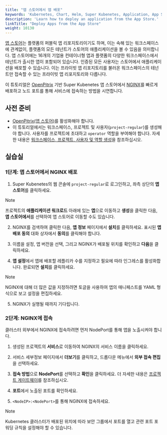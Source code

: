 ```yaml
---
title: "앱 스토어에서 앱 배포"
keywords: 'Kubernetes, Chart, Helm, Super Kubenetes, Application, App Store'
description: 'Learn how to deploy an application from the App Store.'
linkTitle: "Deploy Apps from the App Store"
weight: 10130
---
```


[앱 스토어](../../../application-store/)는 플랫폼의 퍼블릭 앱 리포지토리이기도 하며, 이는 속해 있는 워크스페이스에 관계없이, 플랫폼의 모든 테넌트가 스토어의 애플리케이션을 볼 수 있음을 의미합니다. 앱 스토어에는 16개의 기업용 컨테이너형 앱과 플랫폼의 다양한 워크스페이스에서 테넌트가 출시한 앱이 포함되어 있습니다. 인증된 모든 사용자는 스토어에서 애플리케이션을 배포할 수 있습니다. 이는 프라이빗 앱 리포지토리를 불러온 워크스페이스의 테넌트만 접속할 수 있는 프라이빗 앱 리포지토리와 다릅니다.

이 튜토리얼은 [OpenPitrix](https://github.com/openpitrix/openpitrix) 기반 Super Kubenetes 앱 스토어에서 [NGINX](https://www.nginx.com/)를 빠르게 배포하고 노드 포트를 통해 서비스에 접속하는 방법을 시연합니다.

## 사전 준비

- [OpenPitrix(앱 스토어)](../../../pluggable-components/app-store/)를 활성화해야 합니다.
- 이 튜토리얼에서는 워크스페이스, 프로젝트 및 사용자(`project-regular`)를 생성해야 합니다. 사용자를 프로젝트에 초대하고 `operator` 역할을 부여해야 합니다. 자세한 내용은 [워크스페이스, 프로젝트, 사용자 및 역할 생성](../../../quick-start/create-workspace-and-project/)을 참조하십시오.

## 실습실

### 1단계: 앱 스토어에서 NGINX 배포

1. Super Kubenetes의 웹 콘솔에 `project-regular`로 로그인하고, 좌측 상단의 <b>앱 스토어</b>를 클릭하세요.

  <div className="notices note">
    <p>Note</p>
    <div>
      프로젝트의 <b>애플리케이션 워크로드</b> 아래에 있는 <b>앱</b>으로 이동하고 <b>생성</b>을 클릭한 다음, <b>앱 스토어에서</b>를 선택하여 앱 스토어로 이동할 수도 있습니다.
    </div>
  </div>

2. NGINX를 검색하여 클릭한 다음, <b>앱 정보</b> 페이지에서 <b>설치</b>를 클릭하세요. 표시된 <b>앱 배포 동의</b> 대화 상자에서 <b>동의</b>를 클릭해야 합니다.

3. 이름을 설정, 앱 버전을 선택, 그리고 NGINX가 배포될 위치를 확인하고 <b>다음</b>을 클릭하세요.

4. <b>앱 설정</b>에서 앱에 배포할 레플리카 수를 지정하고 필요에 따라 인그레스를 활성화합니다. 완료되면 <b>설치</b>를 클릭하세요.

  <div className="notices note">
    <p>Note</p>
    <div>
      NGINX에 대해 더 많은 값을 지정하려면 토글을 사용하여 앱의 매니페스트를 YAML 형식으로 보고 설정을 편집하세요.
    </div>
  </div>
   
5. NGINX가 실행될 때까지 기다립니다.

### 2단계: NGINX에 접속

클러스터 외부에서 NGINX에 접속하려면 먼저 NodePort를 통해 앱을 노출시켜야 합니다.

1. 생성된 프로젝트의 <b>서비스</b>로 이동하여 NGINX의 서비스 이름을 클릭하세요.

2. 서비스 세부정보 페이지에서 <b>더보기</b>를 클릭하고, 드롭다운 메뉴에서 <b>외부 접속 편집</b>을 선택하세요.

3. <b>접속 방법</b>으로 <b>NodePort</b>를 선택하고 <b>확인</b>을 클릭하세요. 더 자세한 내용은 [프로젝트 게이트웨이](../../../project-administration/project-gateway/)를 참조하십시오.

4. <b>포트</b>에서 노출된 포트를 확인하세요.

5. `<NodeIP>:<NodePort>`를 통해 NGINX에 접속하세요.

  <div className="notices note">
    <p>Note</p>
    <div>
      Kubernetes 클러스터가 배포된 위치에 따라 보안 그룹에서 포트를 열고 관련 포트 포워딩 규칙을 설정해야 할 수 있습니다.
    </div>
  </div>
